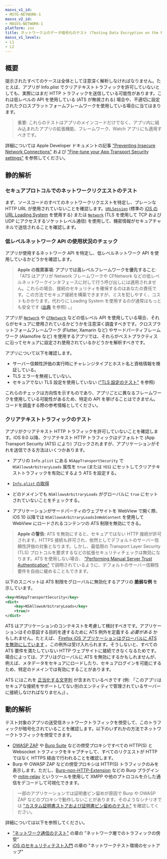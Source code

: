 ```yaml
---
masvs_v1_id:
- MSTG-NETWORK-1
masvs_v2_id:
- MASVS-NETWORK-1
platform: ios
title: ネットワーク上のデータ暗号化のテスト (Testing Data Encryption on the Network)
masvs_v1_levels:
- L1
- L2
---
```


## 概要

提示されたすべてのケースは全体として注意深く解析しなければなりません。たとえば、アプリが Info.plist でクリアテキストトラフィックを許可していないとしても、実際にはまだ HTTP トラフィックを送信している可能性があります。これは低レベルの API を使用している (ATS が無視される) 場合や、不適切に設定されたクロスプラットフォームフレームワークを使用している場合に当てはまります。

> 重要: これらのテストはアプリのメインコードだけでなく、アプリ内に組み込まれたアプリの拡張機能、フレームワーク、Watch アプリにも適用すべきです。

詳細については Apple Developer ドキュメントの記事 ["Preventing Insecure Network Connections"](https://developer.apple.com/documentation/security/preventing_insecure_network_connections) および ["Fine-tune your App Transport Security settings"](https://developer.apple.com/news/?id=jxky8h89) を参照してください。

## 静的解析

### セキュアプロトコルでのネットワークリクエストのテスト

まず、ソースコードのすべてのネットワークリクエストを特定し、プレーンな HTTP URL が使用されていないことを確認します。[`URLSession`](https://developer.apple.com/documentation/foundation/urlsession) (標準の [iOS の URL Loading System](https://developer.apple.com/documentation/foundation/url_loading_system) を使用する) または [`Network`](https://developer.apple.com/documentation/network) (TLS を使用して TCP および UDP にアクセスするソケットレベル通信) を使用して、機密情報がセキュアチャネルで送信されることを確認します。

### 低レベルネットワーク API の使用状況のチェック

アプリが使用するネットワーク API を特定し、低レベルネットワーク API を使用しているかどうかを確認します。

> **Apple の推奨事項: アプリでは高レベルフレームワークを優先すること**: 「ATS はアプリが Network フレームワークや CFNetwork などの低レベルネットワークインタフェースに対して行う呼び出しには適用されません。これらの場合、接続のセキュリティを確保するのはあなたの責任です。この方法でセキュア接続を構築できますが、ミスを犯しやすく、コストもかかります。代わりに Loading System を使用するのが通常はもっとも安全です ([出典](https://developer.apple.com/documentation/security/preventing_insecure_network_connections) を参照) 。」

アプリが [`Network`](https://developer.apple.com/documentation/network) や [`CFNetwork`](https://developer.apple.com/documentation/cfnetwork) などの低レベル API を使用している場合、それらがセキュアに使用されているかどうかを注意深く調査すべきです。クロスプラットフォームフレームワーク (Flutter, Xamarin など) やサードパーティフレームワーク (Alamofire など) を使用するアプリでは、それらがベストプラクティスに沿ってセキュアに設定され使用されているかどうかを解析すべきです。

アプリについて以下を確認します。

- サーバー信頼性評価の実行時にチャレンジタイプとホスト名と資格情報を検証している。
- TLS エラーを無視していない。
- セキュアでない TLS 設定を使用していない (["TLS 設定のテスト"](../../../tests/ios/MASVS-NETWORK/MASTG-TEST-0066.md) を参照)

これらのチェックは方向性を示すものであり、アプリごとに異なるフレームワークを使用している可能性があるため、特定の API を挙げることはできません。コードを調査する際の参考情報としてください。

### クリアテキストトラフィックのテスト

アプリがクリアテキスト HTTP トラフィックを許可していないことを確認します。iOS 9.0 以降、クリアテキスト HTTP トラフィックはデフォルトで (App Transport Security (ATS) により) ブロックされますが、アプリケーションがそれを送信できる方法はいくつかあります。

- アプリの `Info.plist` にある `NSAppTransportSecurity` で `NSAllowsArbitraryLoads` 属性を `true` (または `YES`) にセットしてクリアテキストトラフィックを有効にするよう ATS を設定する。
- [`Info.plist` の取得](../../../Document/0x06b-iOS-Security-Testing.md#the-infoplist-file)
- どのドメインでも `NSAllowsArbitraryLoads` がグローバルに `true` にセットされていないことをチェックする。

- アプリケーションがサードパーティのウェブサイトを WebView で開く際、iOS 10 以降では `NSAllowsArbitraryLoadsInWebContent` を使用して WebView にロードされるコンテンツの ATS 制限を無効にできる。

> **Apple の警告:** ATS を無効にすると、セキュアではない HTTP 接続が許可されます。HTTPS 接続も許可され、依然としてデフォルトのサーバー信頼性評価の対象となります。しかし、最低限の Transport Layer Security (TLS) プロトコルを要求するなどの拡張セキュリティチェックは無効になります。ATS を使用しない場合、 ["Performing Manual Server Trust Authentication"](https://developer.apple.com/documentation/foundation/url_loading_system/handling_an_authentication_challenge/performing_manual_server_trust_authentication) で説明されているように、デフォルトのサーバー信頼性要件を自由に緩めることもできます。

以下のスニペットは ATS 制限をグローバルに無効化するアプリの **脆弱な例** を示しています。

```xml
<key>NSAppTransportSecurity</key>
<dict>
    <key>NSAllowsArbitraryLoads</key>
    <true/>
</dict>
```

ATS はアプリケーションのコンテキストを考慮して検討すべきです。アプリケーションはその意図する目的を達するために ATS 例外を定義する _必要がある_ かもしれません。たとえば、 [Firefox iOS アプリケーションはグローバルに ATS を無効にしています](https://github.com/mozilla-mobile/firefox-ios/blob/v97.0/Client/Info.plist#L82) 。この例外は受け入れられます。そうしないと、すべての ATS 要件を満たしていない HTTP ウェブサイトに接続できなくなるためです。場合によっては、アプリはグローバルに ATS を無効にするかもしれませんが、例えば、メタデータをセキュアにロードしたり、セキュアログインを可能にするため、特定のドメインでは有効にすることがあります。

ATS にはこれを [正当化する文字列](https://developer.apple.com/documentation/security/preventing_insecure_network_connections#3138036) が含まれているべきです (例: 「このアプリはセキュアな接続をサポートしてない別のエンティティで管理されているサーバーに接続しなければなりません」) 。

## 動的解析

テスト対象のアプリの送受信ネットワークトラフィックを傍受して、このトラフィックが暗号化されていることを確認します。以下のいずれかの方法でネットワークトラフィックを傍受できます。

- [OWASP ZAP](../../../Document/0x08a-Testing-Tools.md#owasp-zap) や [Burp Suite](../../../Document/0x08a-Testing-Tools.md#burp-suite) などの傍受プロキシですべての HTTP(S) と Websocket トラフィックをキャプチャして、すべてのリクエストが HTTP ではなく HTTPS 経由で行われることを確認します。
- Burp や OWASP ZAP などの傍受プロキシは HTTP(S) トラフィックのみを表示します。ただし、[Burp-non-HTTP-Extension](https://github.com/summitt/Burp-Non-HTTP-Extension "Burp-non-HTTP-Extension") などの Burp プラグインや [mitm-relay](https://github.com/jrmdev/mitm_relay "mitm-relay") というツールを使用して XMPP や他のプトロコルを介した通信をデコードして可視化できます。

> 一部のアプリケーションでは証明書ピン留めが原因で Burp や OWASP ZAP などのプロキシで動作しないことがあります。そのようなシナリオでは ["カスタム証明書ストアおよび証明書ピン留めのテスト"](../../../tests/ios/MASVS-NETWORK/MASTG-TEST-0068.md) を確認してください。

詳細については以下を参照してください。

- ["ネットワーク通信のテスト"](../../../Document/0x04f-Testing-Network-Communication.md#intercepting-traffic-on-the-network-layer) の章の "ネットワーク層でのトラフィックの傍受"
- [iOS のセキュリティテスト入門](../../../Document/0x06b-iOS-Security-Testing.md#setting-up-a-network-testing-environment)  の章の "ネットワークテスト環境のセットアップ"
